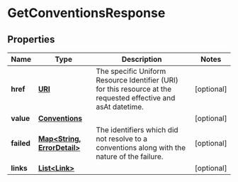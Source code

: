

# GetConventionsResponse

## Properties

Name | Type | Description | Notes
------------ | ------------- | ------------- | -------------
**href** | [**URI**](URI.md) | The specific Uniform Resource Identifier (URI) for this resource at the requested effective and asAt datetime. |  [optional]
**value** | [**Conventions**](Conventions.md) |  |  [optional]
**failed** | [**Map&lt;String, ErrorDetail&gt;**](ErrorDetail.md) | The identifiers which did not resolve to a conventions along with the nature of the failure. |  [optional]
**links** | [**List&lt;Link&gt;**](Link.md) |  |  [optional]



